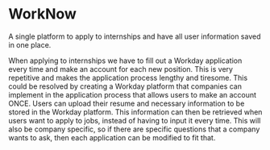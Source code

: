 # WorkNow
A single platform to apply to internships and have all user information saved in one place. 


When applying to internships we have to fill out a Workday application every time and make an account for each new position. This is very repetitive and makes the application process lengthy and tiresome. This could be resolved by creating a Workday platform that companies can implement in the application process that allows users to make an account ONCE. Users can upload their resume and necessary information to be stored in the Workday platform. This information can then be retrieved when users want to apply to jobs, instead of having to input it every time. This will also be company specific, so if there are specific questions that a company wants to ask, then each application can be modified to fit that. 
